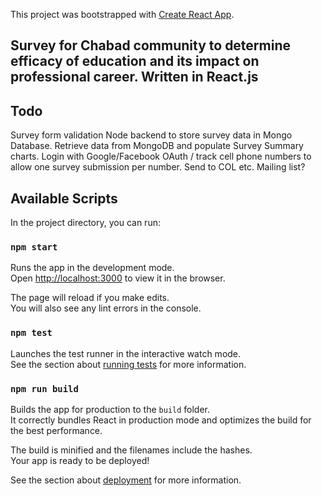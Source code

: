 This project was bootstrapped with [Create React App](https://github.com/facebook/create-react-app).

## Survey for Chabad community to determine efficacy of education and its impact on professional career. Written in React.js

## Todo
Survey form validation
Node backend to store survey data in Mongo Database.
Retrieve data from MongoDB and populate Survey Summary charts.
Login with Google/Facebook OAuth / track cell phone numbers to allow one survey submission per number.
Send to COL etc.
Mailing list?


## Available Scripts

In the project directory, you can run:

### `npm start`

Runs the app in the development mode.<br />
Open [http://localhost:3000](http://localhost:3000) to view it in the browser.

The page will reload if you make edits.<br />
You will also see any lint errors in the console.

### `npm test`

Launches the test runner in the interactive watch mode.<br />
See the section about [running tests](https://facebook.github.io/create-react-app/docs/running-tests) for more information.

### `npm run build`

Builds the app for production to the `build` folder.<br />
It correctly bundles React in production mode and optimizes the build for the best performance.

The build is minified and the filenames include the hashes.<br />
Your app is ready to be deployed!

See the section about [deployment](https://facebook.github.io/create-react-app/docs/deployment) for more information.

